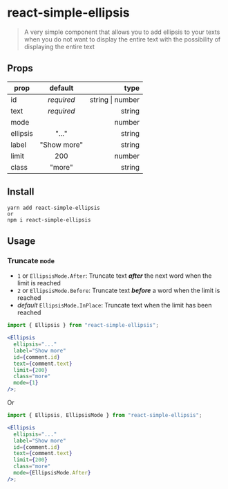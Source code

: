 # react-simple-ellipsis

> A very simple component that allows you to add ellipsis to your texts when you do not want to display the entire text with the possibility of displaying the entire text

## Props

| prop     |   default   |             type |
| -------- | :---------: | ---------------: |
| id       | _required_  | string \| number |
| text     | _required_  |           string |
| mode     |             |           number |
| ellipsis |    "..."    |           string |
| label    | "Show more" |           string |
| limit    |     200     |           number |
| class    |   "more"    |           string |

## Install

```
yarn add react-simple-ellipsis
or
npm i react-simple-ellipsis
```

## Usage

### Truncate `mode`

- `1` or `EllipsisMode.After`: Truncate text _**after**_ the next word when the limit is reached
- `2` or `EllipsisMode.Before`: Truncate text _**before**_ a word when the limit is reached
- _default_ `EllipsisMode.InPlace`: Truncate text when the limit has been reached

```jsx
import { Ellipsis } from "react-simple-ellipsis";

<Ellipsis
  ellipsis="..."
  label="Show more"
  id={comment.id}
  text={comment.text}
  limit={200}
  class="more"
  mode={1}
/>;
```

Or

```jsx
import { Ellipsis, EllipsisMode } from "react-simple-ellipsis";

<Ellipsis
  ellipsis="..."
  label="Show more"
  id={comment.id}
  text={comment.text}
  limit={200}
  class="more"
  mode={EllipsisMode.After}
/>;
```
